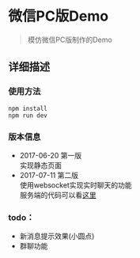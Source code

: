 # 微信PC版Demo

> 模仿微信PC版制作的Demo

## 详细描述

### 使用方法

	npm install
	npm run dev

### 版本信息

- 2017-06-20 第一版 <br/> 实现静态页面
- 2017-07-11 第二版 <br/> 使用websocket实现实时聊天的功能 <br/> 服务端的代码可以看[这里](https://github.com/j20041426/wechat-server)


### todo：
- 新消息提示效果(小圆点)
- 群聊功能